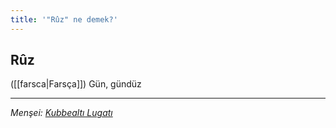 ```yaml
---
title: '"Rûz" ne demek?'
---
```


## Rûz
([[farsca|Farsça]]) Gün, gündüz

---
*Menşei: [Kubbealtı Lugatı](https://lugatim.com/s/ruz)*